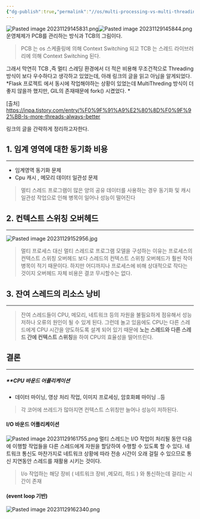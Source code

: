 ```yaml
---
{"dg-publish":true,"permalink":"//os/multi-processing-vs-multi-threading/","title":"멀티프로세싱 vs 멀티 스레딩","tags":["os"]}
---
```



![Pasted image 20231129145831.png](/img/user/images/Pasted-image-20231129145831.png)![Pasted image 20231129145844.png](/img/user/images/Pasted-image-20231129145844.png)
운영체제가 PCB를 관리하는 방식과 TCB의 그림이다. 

>PCB 는 os 스케줄링에 의해 Context Switching 되고
>TCB 는  스레드 라이브러리에 의해 Context Switching 된다.

그래서  막연히 TCB ,즉 멀티 스레딩 환경에서 더 적은 비용해 무조건적으로 Threading 방식이 보다 우수하다고 생각하고 있었는데, 아래 링크의 글을 읽고 아님을 알게되었다.
*Flask 프로젝트 에서 동시에 작업해야하는 상황이 있었는데 MultiThreding 방식이 더 좋지 않을까 했지만, GIL의 존재때문에 fork() 시켰었다. *


[출처] https://inpa.tistory.com/entry/%F0%9F%91%A9%E2%80%8D%F0%9F%92%BB-Is-more-threads-always-better

링크의 글을 간략하게 정리하고자한다.
## 1. 임계 영역에 대한 동기화 비용
---
-  임계영역 동기화 문제 
-    Cpu 캐시 , 메모리 데이터 일관성 문제

>멀티 스레드 프로그램이 많은 양의 공유 데이터를 사용하는 경우 동기화 및 캐시 일관성 작업으로 인해 병목이 일어나 성능이 떨어진다
## 2. 컨텍스트 스위칭 오버헤드
---
![Pasted image 20231129152956.jpg](/img/user/images/Pasted-image-20231129152956.jpg)
 
 >멀티 프로세스 대신 멀티 스레드로 프로그램 모델을 구성하는 이유는 프로세스의 컨텍스트 스위칭 오버헤드 보다 스레드의 컨텍스트 스위칭 오버헤드가 훨씬 작아 병목이 적기 때문이다. 하지만 어디까지나 프로세스에 비해 상대적으로 작다는 것이지 오버헤드 자체 비용은 결코 무시할수는 없다.


## 3. 잔여 스레드의 리소스 낭비
---
> 잔여 스레드들이 CPU, 메모리, 네트워크 등의 자원을 불필요하게 점유해서 성능 저하나 오류의 원인이 될 수 있게 된다. 
> 그런데 놀고 있음에도 CPU는 다른 스레드에게 CPU 시간을 양도하도록 설계 되어 있기 때문에 **노는 스레드와 다른 스레드 간에 컨텍스트 스위칭**을 하여 CPU의 효율성을 떨어뜨린다. 


## 결론
---
##### **CPU 바운드 어플리케이션
- 데이터 마이닝, 영상 처리 작업, 이미지 프로세싱, 암호화폐 마이닝 ..등  
>각 코어에 쓰레드가 많아지면 컨텍스트 스위칭만 늘어나 성능이 저하된다.
#### I/O 바운드 어플리케이션



![Pasted image 20231129161755.png](/img/user/images/Pasted-image-20231129161755.png)
멀티 스레드는 I/O 작업이 처리될 동안 다음에 이행할 작업들을 다른 스레드에게 자원을 할당하여 수행할 수 있도록 할 수 있다. 네트워크 통신도 마찬가지로 네트워크 상황에 따라 전송 시간이 오래 걸릴 수 있으므로 통신 지연동안 스레드를 재활용 시키는 것이다.

> I/o 작업하는 해당 장비 ( 네트워크 장비 ,메모리, 하드 ) 와 통신하는데 걸리는 시간이 존재 

#### (event loop 기반)
![Pasted image 20231129162340.png](/img/user/images/Pasted-image-20231129162340.png)